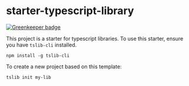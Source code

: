# starter-typescript-library

[![Greenkeeper badge](https://badges.greenkeeper.io/osdevisnot/starter-typescript-library.svg)](https://greenkeeper.io/)

This project is a starter for typescript libraries. To use this starter, ensure you have `tslib-cli` installed.

```
npm install -g tslib-cli
```

To create a new project based on this template:

```
tslib init my-lib
```
